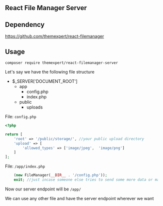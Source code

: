 ## React File Manager Server

## Dependency
https://github.com/themexpert/react-filemanager

## Usage

`composer require themexpert/react-filemanager-server`

Let's say we have the following file structure

* $_SERVER['DOCUMENT_ROOT']
    * app
        * config.php
        * index.php
    * public
        * uploads

File: `config.php`
```PHP
<?php

return [
	'root' => '/public/storage/', //your public upload directory
    'upload' => [
        'allowed_types' => ['image/jpeg',  'image/png']
    ]
];
```

File: `/app/index.php` 
```PHP
    (new FileManager(__DIR__ . '/config.php'));
    exit; //just incase someone else tries to send some more data or maybe upto you
```

Now our server endpoint will be `/app/`

We can use any other file and have the server endpoint wherever we want